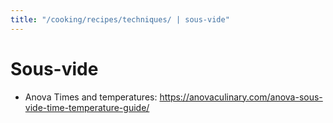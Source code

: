 ```yaml
---
title: "/cooking/recipes/techniques/ | sous-vide"
---
```


# Sous-vide

* Anova Times and temperatures: https://anovaculinary.com/anova-sous-vide-time-temperature-guide/